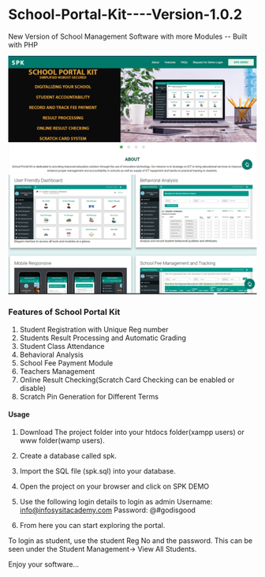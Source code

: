 # School-Portal-Kit----Version-1.0.2
New Version of School Management Software with more Modules -- Built with  PHP

<img src="/portal.PNG" />
<img src="/features.PNG" />

### Features of School Portal Kit
1. Student Registration with Unique Reg number
2. Students Result Processing and Automatic Grading
3. Student Class Attendance
4. Behavioral Analysis
5. School Fee Payment Module
6. Teachers Management
7. Online Result Checking(Scratch Card Checking can be enabled or disable)
8. Scratch Pin Generation for Different Terms

#### Usage
1. Download The project folder  into your htdocs folder(xampp users) or www folder(wamp users).
2. Create a database called spk.
3. Import the SQL file (spk.sql) into your database.
4. Open the project on your browser and click on SPK DEMO
5. Use the following login details to login as admin
Username: info@infosysitacademy.com
Password: @#godisgood

6. From here you can start exploring the portal.

To login as student, use the student Reg No and the password. This can be seen under the Student Management-> View All Students.

Enjoy your software...
